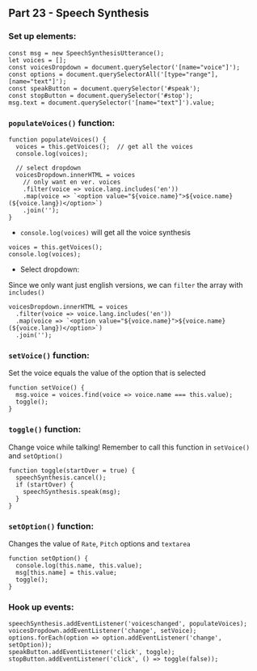 ## Part 23 - Speech Synthesis

### Set up elements:

```
const msg = new SpeechSynthesisUtterance();
let voices = [];
const voicesDropdown = document.querySelector('[name="voice"]');
const options = document.querySelectorAll('[type="range"], [name="text"]');
const speakButton = document.querySelector('#speak');
const stopButton = document.querySelector('#stop');
msg.text = document.querySelector('[name="text"]').value;
```

### `populateVoices()` function:

```
function populateVoices() {
  voices = this.getVoices();  // get all the voices
  console.log(voices);

  // select dropdown
  voicesDropdown.innerHTML = voices
    // only want en ver. voices
    .filter(voice => voice.lang.includes('en'))
    .map(voice => `<option value="${voice.name}">${voice.name} (${voice.lang})</option>`)
    .join('');
}
```

- `console.log(voices)` will get all the voice synthesis

```
voices = this.getVoices();
console.log(voices);
```

- Select dropdown:

Since we only want just english versions, we can `filter` the array with `includes()`

```
voicesDropdown.innerHTML = voices
  .filter(voice => voice.lang.includes('en'))
  .map(voice => `<option value="${voice.name}">${voice.name} (${voice.lang})</option>`)
  .join('');
```

### `setVoice()` function:

Set the voice equals the value of the option that is selected

```
function setVoice() {
  msg.voice = voices.find(voice => voice.name === this.value);
  toggle();
}
```

### `toggle()` function:

Change voice while talking!  Remember to call this function in `setVoice()` and `setOption()`

```
function toggle(startOver = true) {
  speechSynthesis.cancel();
  if (startOver) {
    speechSynthesis.speak(msg);
  }
}
```

### `setOption()` function:

Changes the value of `Rate`, `Pitch` options and `textarea`

```
function setOption() {
  console.log(this.name, this.value);
  msg[this.name] = this.value;
  toggle();
}
```

### Hook up events:

```
speechSynthesis.addEventListener('voiceschanged', populateVoices);
voicesDropdown.addEventListener('change', setVoice);
options.forEach(option => option.addEventListener('change', setOption));
speakButton.addEventListener('click', toggle);
stopButton.addEventListener('click', () => toggle(false));
```
